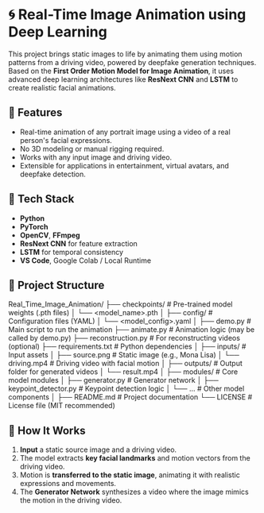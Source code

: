 # 🌀 Real-Time Image Animation using Deep Learning

This project brings static images to life by animating them using motion patterns from a driving video, powered by deepfake generation techniques. Based on the **First Order Motion Model for Image Animation**, it uses advanced deep learning architectures like **ResNext CNN** and **LSTM** to create realistic facial animations.

## 📌 Features
- Real-time animation of any portrait image using a video of a real person's facial expressions.
- No 3D modeling or manual rigging required.
- Works with any input image and driving video.
- Extensible for applications in entertainment, virtual avatars, and deepfake detection.

## 🧠 Tech Stack
- **Python**
- **PyTorch**
- **OpenCV**, **FFmpeg**
- **ResNext CNN** for feature extraction
- **LSTM** for temporal consistency
- **VS Code**, Google Colab / Local Runtime

## 📂 Project Structure
Real_Time_Image_Animation/
├── checkpoints/                 # Pre-trained model weights (.pth files)
│   └── <model_name>.pth
│
├── config/                      # Configuration files (YAML)
│   └── <model_config>.yaml
│
├── demo.py                      # Main script to run the animation
├── animate.py                   # Animation logic (may be called by demo.py)
├── reconstruction.py            # For reconstructing videos (optional)
├── requirements.txt             # Python dependencies
│
├── inputs/                      # Input assets
│   ├── source.png               # Static image (e.g., Mona Lisa)
│   └── driving.mp4              # Driving video with facial motion
│
├── outputs/                     # Output folder for generated videos
│   └── result.mp4
│
├── modules/                     # Core model modules
│   ├── generator.py             # Generator network
│   ├── keypoint_detector.py     # Keypoint detection logic
│   └── ...                      # Other model components
│
├── README.md                    # Project documentation
└── LICENSE                      # License file (MIT recommended)

## 🚀 How It Works
1. **Input** a static source image and a driving video.
2. The model extracts **key facial landmarks** and motion vectors from the driving video.
3. Motion is **transferred to the static image**, animating it with realistic expressions and movements.
4. The **Generator Network** synthesizes a video where the image mimics the motion in the driving video.
